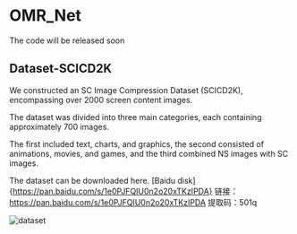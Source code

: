# OMR_Net

The code will be released soon

## Dataset-SCICD2K

We constructed an SC Image Compression Dataset (SCICD2K), encompassing over 2000 screen content images. 

The dataset was divided into three main categories, each containing approximately 700 images. 

The first included text, charts, and graphics, the second consisted of animations, movies, and games, and the third combined NS images with SC images.

The dataset can be downloaded here.
[Baidu disk]{https://pan.baidu.com/s/1e0PJFQIU0n2o20xTKzIPDA}
链接：https://pan.baidu.com/s/1e0PJFQIU0n2o20xTKzIPDA 
提取码：501q

![dataset](https://github.com/SunshineSki/OMR_Net/assets/34992999/8f8a01ea-329b-433e-9dcb-b22b8788c981)

